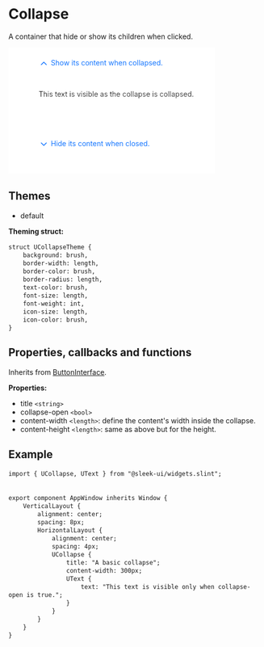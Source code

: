 
# Collapse
A container that hide or show its children when clicked.  

![collapse presentation](images/collapse.png)

## Themes
- default

**Theming struct:**
```slint
struct UCollapseTheme {
	background: brush,
	border-width: length,
	border-color: brush,
	border-radius: length,
	text-color: brush,
	font-size: length,
	font-weight: int,
	icon-size: length,
	icon-color: brush,
}
```
  
## Properties, callbacks and functions
Inherits from [ButtonInterface](./button-interface.md).  

**Properties:**
- title `<string>`
- collapse-open `<bool>`
- content-width `<length>`: define the content's width inside the collapse.
- content-height `<length>`: same as above but for the height.

## Example
```slint
import { UCollapse, UText } from "@sleek-ui/widgets.slint";


export component AppWindow inherits Window {
	VerticalLayout {
		alignment: center;
		spacing: 8px;
		HorizontalLayout {
            alignment: center;
			spacing: 4px;
            UCollapse {
                title: "A basic collapse";
				content-width: 300px;
                UText {
                    text: "This text is visible only when collapse-open is true.";
                }
            }
        }
	}
}
```
